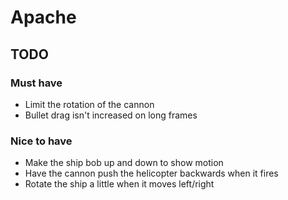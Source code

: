 # Apache

## TODO

### Must have

* Limit the rotation of the cannon
* Bullet drag isn't increased on long frames

### Nice to have

* Make the ship bob up and down to show motion
* Have the cannon push the helicopter backwards when it fires
* Rotate the ship a little when it moves left/right

